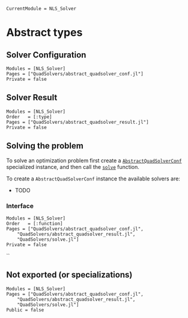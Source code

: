 ```@meta
CurrentModule = NLS_Solver
```

# Abstract types

## Solver Configuration

```@autodocs
Modules = [NLS_Solver]
Pages = ["QuadSolvers/abstract_quadsolver_conf.jl"]
Private = false
```

## Solver Result

```@autodocs
Modules = [NLS_Solver]
Order   = [:type]
Pages = ["QuadSolvers/abstract_quadsolver_result.jl"]
Private = false
```
## Solving the problem

To solve an optimization problem first create a
[`AbstractQuadSolverConf`](@ref) specialized instance, and then call
the [`solve`](@ref) function.

To create a `AbstractQuadSolverConf` instance the available solvers are:
- TODO


### Interface 

```@autodocs
Modules = [NLS_Solver]
Order   = [:function]
Pages = ["QuadSolvers/abstract_quadsolver_conf.jl",
	"QuadSolvers/abstract_quadsolver_result.jl",
	"QuadSolvers/solve.jl"]
Private = false
```


``

## Not exported (or specializations)

```@autodocs
Modules = [NLS_Solver]
Pages = ["QuadSolvers/abstract_quadsolver_conf.jl",
	"QuadSolvers/abstract_quadsolver_result.jl",
	"QuadSolvers/solve.jl"]
Public = false
```
